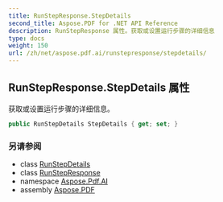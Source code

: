 ```yaml
---
title: RunStepResponse.StepDetails
second_title: Aspose.PDF for .NET API Reference
description: RunStepResponse 属性。获取或设置运行步骤的详细信息
type: docs
weight: 150
url: /zh/net/aspose.pdf.ai/runstepresponse/stepdetails/
---
```

## RunStepResponse.StepDetails 属性

获取或设置运行步骤的详细信息。

```csharp
public RunStepDetails StepDetails { get; set; }
```

### 另请参阅

* class [RunStepDetails](../../runstepdetails/)
* class [RunStepResponse](../)
* namespace [Aspose.Pdf.AI](../../../aspose.pdf.ai/)
* assembly [Aspose.PDF](../../../)